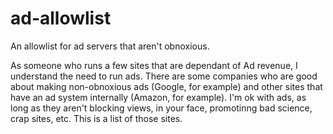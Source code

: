 # ad-allowlist

An allowlist for ad servers that aren't obnoxious.  

As someone who runs a few sites that are dependant of Ad revenue, I understand the need to run ads.  There are some companies who are good about making non-obnoxious ads (Google, for example) and other sites that have an ad system internally (Amazon, for example).  I'm ok with ads, as long as they aren't blocking views, in your face, promotinng bad science, crap sites, etc.  This is a list of those sites.
